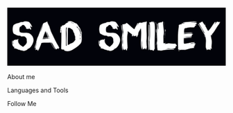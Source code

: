 [![Header](https://github.com/RUGameLink/RUGameLink/blob/main/assets/socmedia3.png)](https://vk.com/sad_sm)

About me

Languages and Tools

Follow Me
